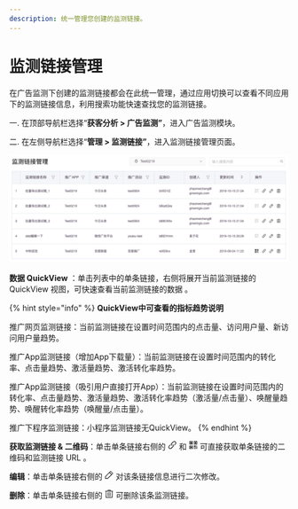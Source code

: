 ```yaml
---
description: 统一管理您创建的监测链接。
---
```


# 监测链接管理

在广告监测下创建的监测链接都会在此统一管理，通过应用切换可以查看不同应用下的监测链接信息，利用搜索功能快速查找您的监测链接。

一. 在顶部导航栏选择“**获客分析 &gt; 广告监测”**，进入广告监测模块。

二. 在左侧导航栏选择“**管理 &gt; 监测链接”**，进入监测链接管理页面。

![](../../../../.gitbook/assets/image%20%2859%29.png)

**数据 QuickView** ：单击列表中的单条链接，右侧将展开当前监测链接的 QuickView 视图，可快速查看当前监测链接的数据 。

{% hint style="info" %}
**QuickView中可查看的指标趋势说明**

推广网页监测链接：当前监测链接在设置时间范围内的点击量、访问用户量、新访问用户量趋势。

推广App监测链接（增加App下载量）：当前监测链接在设置时间范围内的转化率、点击量趋势、激活量趋势、激活转化率趋势。

推广App监测链接（吸引用户直接打开App）：当前监测链接在设置时间范围内的转化率、点击量趋势、激活量趋势、激活转化率趋势（激活量/点击量）、唤醒量趋势、唤醒转化率趋势（唤醒量/点击量）。

推广下程序监测链接：小程序监测链接无QuickView。
{% endhint %}

**获取监测链接 & 二维码**：单击单条链接右侧的 ![](../../../../.gitbook/assets/guang-gao-jian-ce-lian-jie.png) 和 ![](../../../../.gitbook/assets/guang-gao-jian-ce-er-wei-ma.png) 可直接获取单条链接的二维码和监测链接 URL 。

**编辑**：单击单条链接右侧的 ![](../../../../.gitbook/assets/guang-gao-jian-ce-bian-ji.png) 对该条链接信息进行二次修改。

**删除**：单击单条链接右侧的 ![](../../../../.gitbook/assets/1.png) 可删除该条监测链接。[  
](https://docs.growingio.com/docs/ads-tracking/tui-guang-guan-li)

